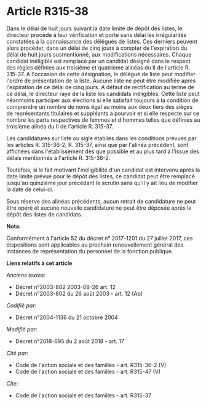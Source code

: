 # Article R315-38

Dans le délai de huit jours suivant la date limite de dépôt des listes, le directeur procède à leur vérification et porte
sans délai les irrégularités constatées à la connaissance des délégués de listes. Ces derniers peuvent alors procéder, dans
un délai de cinq jours à compter de l'expiration du délai de huit jours susmentionné, aux modifications nécessaires. Chaque
candidat inéligible est remplacé par un candidat désigné dans le respect des règles définies aux troisième et quatrième
alinéas du II de l'article R. 315-37. A l'occasion de cette désignation, le délégué de liste peut modifier l'ordre de
présentation de la liste. Aucune liste ne peut être modifiée après l'expiration de ce délai de cinq jours. A défaut de
rectification au terme de ce délai, le directeur raye de la liste les candidats inéligibles. Cette liste peut néanmoins
participer aux élections si elle satisfait toujours à la condition de comprendre un nombre de noms égal au moins aux deux
tiers des sièges de représentants titulaires et suppléants à pourvoir et si elle respecte sur ce nombre les parts respectives
de femmes et d'hommes telles que définies au troisième alinéa du II de l'article R. 315-37.

Les candidatures sur liste ou sigle établies dans les conditions prévues par les articles R. 315-36-2, R. 315-37, ainsi que
par l'alinéa précédent, sont affichées dans l'établissement dès que possible et au plus tard à l'issue des délais mentionnés
à l'article R. 315-36-2.

Toutefois, si le fait motivant l'inéligibilité d'un candidat est intervenu après la date limite prévue pour le dépôt des
listes, ce candidat peut être remplacé jusqu'au quinzième jour précédant le scrutin sans qu'il y ait lieu de modifier la date
de celui-ci.

Sous réserve des alinéas précédents, aucun retrait de candidature ne peut être opéré et aucune nouvelle candidature ne peut
être déposée après le dépôt des listes de candidats.

**Nota:**

Conformément à l'article 52 du décret n° 2017-1201 du 27 juillet 2017, ces dispositions sont applicables au prochain
renouvellement général des instances de représentation du personnel de la fonction publique.

**Liens relatifs à cet article**

_Anciens textes_:

  - Décret n°2003-802 2003-08-26 art. 12
  - Décret n°2003-802 du 26 août 2003 - art. 12 (Ab)

_Codifié par_:

  - Décret n°2004-1136 du 21 octobre 2004

_Modifié par_:

  - Décret n°2018-695 du 2 août 2018 - art. 17

_Cité par_:

  - Code de l'action sociale et des familles - art. R315-36-2 (V)
  - Code de l'action sociale et des familles - art. R315-47 (V)

_Cite_:

  - Code de l'action sociale et des familles - art. R315-37

